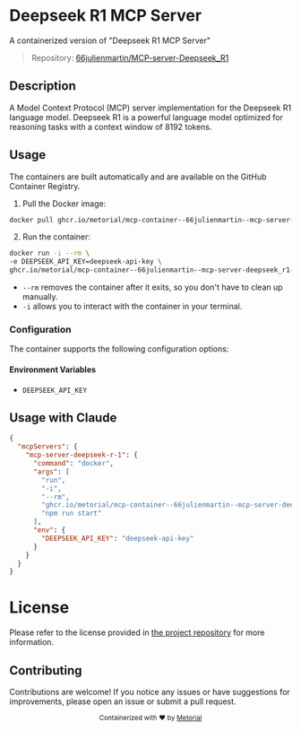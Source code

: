 
# Deepseek R1 MCP Server

A containerized version of "Deepseek R1 MCP Server"

> Repository: [66julienmartin/MCP-server-Deepseek_R1](https://github.com/66julienmartin/MCP-server-Deepseek_R1)

## Description

A Model Context Protocol (MCP) server implementation for the Deepseek R1 language model. Deepseek R1 is a powerful language model optimized for reasoning tasks with a context window of 8192 tokens.


## Usage

The containers are built automatically and are available on the GitHub Container Registry.

1. Pull the Docker image:

```bash
docker pull ghcr.io/metorial/mcp-container--66julienmartin--mcp-server-deepseek_r1--mcp-server-deepseek-r-1
```

2. Run the container:

```bash
docker run -i --rm \ 
-e DEEPSEEK_API_KEY=deepseek-api-key \
ghcr.io/metorial/mcp-container--66julienmartin--mcp-server-deepseek_r1--mcp-server-deepseek-r-1  "npm run start"
```

- `--rm` removes the container after it exits, so you don't have to clean up manually.
- `-i` allows you to interact with the container in your terminal.



### Configuration

The container supports the following configuration options:




#### Environment Variables

- `DEEPSEEK_API_KEY`




## Usage with Claude

```json
{
  "mcpServers": {
    "mcp-server-deepseek-r-1": {
      "command": "docker",
      "args": [
        "run",
        "-i",
        "--rm",
        "ghcr.io/metorial/mcp-container--66julienmartin--mcp-server-deepseek_r1--mcp-server-deepseek-r-1",
        "npm run start"
      ],
      "env": {
        "DEEPSEEK_API_KEY": "deepseek-api-key"
      }
    }
  }
}
```

# License

Please refer to the license provided in [the project repository](https://github.com/66julienmartin/MCP-server-Deepseek_R1) for more information.

## Contributing

Contributions are welcome! If you notice any issues or have suggestions for improvements, please open an issue or submit a pull request.

<div align="center">
  <sub>Containerized with ❤️ by <a href="https://metorial.com">Metorial</a></sub>
</div>
  
